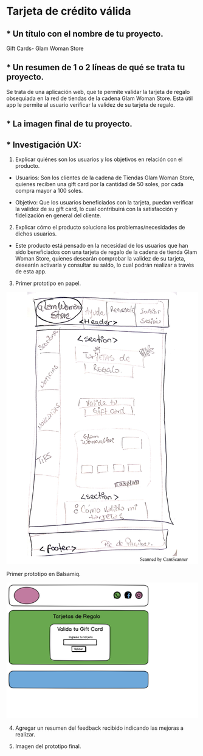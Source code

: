 # Tarjeta de crédito válida

## * Un título con el nombre de tu proyecto.

Gift Cards- Glam Woman Store


## * Un resumen de 1 o 2 líneas de qué se trata tu proyecto.

Se trata de una aplicación web, que te permite validar la tarjeta de regalo obsequiada en la red de tiendas de la cadena Glam Woman Store. Esta útil app le permite al usuario verificar la validez de su tarjeta de regalo.

## * La imagen final de tu proyecto.



## * Investigación UX:
  1. Explicar quiénes son los usuarios y los objetivos en relación con el
    producto.

  * Usuarios: Son los clientes de la cadena de Tiendas Glam Woman Store, quienes reciben una gift card por la cantidad de 50 soles, por cada compra mayor a 100 soles.

  * Objetivo: Que los usuarios beneficiados con la tarjeta, puedan verificar la validez de su gift card, lo cual contribuirá con la satisfacción y fidelización en general del cliente.

  2. Explicar cómo el producto soluciona los problemas/necesidades de dichos
    usuarios.

  * Este producto está pensado en la necesidad de los usuarios que han sido beneficiados con una tarjeta de regalo de la cadena de tienda Glam Woman Store, quienes desearán comprobar la validez de su tarjeta, desearán activarla y consultar su saldo, lo cual podrán realizar a través de esta app.

  3. Primer prototipo en papel.

  ![proto_papel](proto_papel.jpg)

  Primer prototipo en Balsamiq.

   ![proto_papel](proto_balsamiq.jpg)

  4. Agregar un resumen del feedback recibido indicando las mejoras a realizar.

  5. Imagen del prototipo final.


